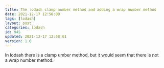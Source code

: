 ```yaml
---
title: The lodash clamp number method and adding a wrap number method
date: 2021-12-17 12:56:00
tags: [lodash]
layout: post
categories: lodash
id: 945
updated: 2021-12-17 12:58:01
version: 1.0
---
```


In lodash there is a clamp umber method, but it would seem that there is not a wrap number method.

<!-- more -->
